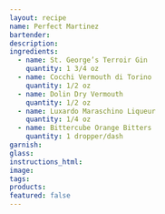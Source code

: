 ```yaml
---
layout: recipe
name: Perfect Martinez
bartender:
description:
ingredients:
  - name: St. George’s Terroir Gin
    quantity: 1 3/4 oz
  - name: Cocchi Vermouth di Torino
    quantity: 1/2 oz
  - name: Dolin Dry Vermouth
    quantity: 1/2 oz
  - name: Luxardo Maraschino Liqueur
    quantity: 1/4 oz
  - name: Bittercube Orange Bitters
    quantity: 1 dropper/dash
garnish:
glass:
instructions_html:
image:
tags:
products:
featured: false
---
```



